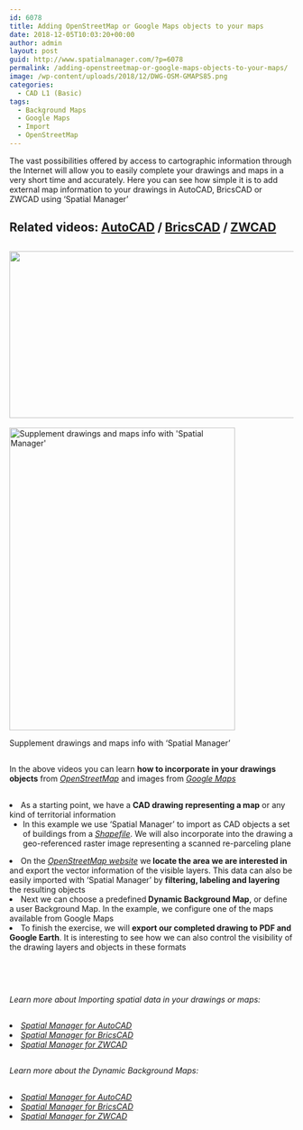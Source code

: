 ```yaml
---
id: 6078
title: Adding OpenStreetMap or Google Maps objects to your maps
date: 2018-12-05T10:03:20+00:00
author: admin
layout: post
guid: http://www.spatialmanager.com/?p=6078
permalink: /adding-openstreetmap-or-google-maps-objects-to-your-maps/
image: /wp-content/uploads/2018/12/DWG-OSM-GMAPS85.png
categories:
  - CAD L1 (Basic)
tags:
  - Background Maps
  - Google Maps
  - Import
  - OpenStreetMap
---
```

<p>
  The vast possibilities offered by access to cartographic information through the Internet will allow you to easily complete your drawings and maps in a very short time and accurately. Here you can see how simple it is to add external map information to your drawings in AutoCAD, BricsCAD or ZWCAD using &#8216;Spatial Manager&#8217;
</p>

<p>
  <!--more-->
</p>

<h2>
  Related videos: <a href="https://youtu.be/OYxY3LRsTf0?rel=0" target="_blank" rel="nofollow"><span><span>AutoCAD</span></span></a> / <a href="https://youtu.be/hQnHWk4GBDE?rel=0" target="_blank" rel="nofollow"><span><span>BricsCAD</span></span></a> / <a href="https://youtu.be/_F3ku0l9h48?rel=0" target="_blank" rel="nofollow"><span><span>ZWCAD</span></span></a>
</h2>

<h2>
  <a href="http://www.spatialmanager.com/wp-content/uploads/2018/12/Supplement.png" target="_blank" rel="nofollow"><img src="http://www.spatialmanager.com/wp-content/uploads/2018/12/Supplement.png" width="689" height="296" srcset="http://www.spatialmanager.com/wp-content/uploads/2018/12/Supplement.png 689w, http://www.spatialmanager.com/wp-content/uploads/2018/12/Supplement-300x129.png 300w, http://www.spatialmanager.com/wp-content/uploads/2018/12/Supplement-624x268.png 624w" sizes="(max-width: 689px) 100vw, 689px" /></a>
</h2>

<div>
  <a href="http://www.spatialmanager.com/wp-content/uploads/2018/12/Complete.png" target="_blank" rel="nofollow"><img src="http://www.spatialmanager.com/wp-content/uploads/2018/12/Complete.png" alt="Supplement drawings and maps info with 'Spatial Manager'" width="400" height="537" srcset="http://www.spatialmanager.com/wp-content/uploads/2018/12/Complete.png 689w, http://www.spatialmanager.com/wp-content/uploads/2018/12/Complete-223x300.png 223w, http://www.spatialmanager.com/wp-content/uploads/2018/12/Complete-624x838.png 624w" sizes="(max-width: 400px) 100vw, 400px" /></a>
  
  <p>
    Supplement drawings and maps info with &#8216;Spatial Manager&#8217;
  </p>
</div>

<h2>
</h2>

<p>
  In the above videos you can learn <strong>how to incorporate in your drawings objects</strong> from <a href="https://en.wikipedia.org/wiki/OpenStreetMap" target="_blank" rel="nofollow"><em><span>OpenStreetMap</span></em></a> and images from <a href="https://en.wikipedia.org/wiki/Google_Maps" target="_blank" rel="nofollow"><span><em><span>Google Maps</span></em></span></a>
</p>

<h2>
</h2>

<li>
  As a starting point, we have a <strong>CAD drawing representing a map</strong> or any kind of territorial information <ul>
    <li>
      In this example we use &#8216;Spatial Manager&#8217; to import as CAD objects a set of buildings from a <a href="https://en.wikipedia.org/wiki/Shapefile" target="_blank" rel="nofollow"><span><em>Shapefile</em></span></a>. We will also incorporate into the drawing a geo-referenced raster image representing a scanned re-parceling plane
    </li>
  </ul>
</li>

<li>
  On the <a href="https://www.openstreetmap.org" target="_blank" rel="nofollow"><span><em>OpenStreetMap website</em></span></a> we<strong> locate the area we are interested in</strong> and export the vector information of the visible layers. This data can also be easily imported with &#8216;Spatial Manager&#8217; by <strong>filtering, labeling and layering</strong> the resulting objects
</li>
<li>
  Next we can choose a predefined<strong> Dynamic Background Map</strong>, or define a user Background Map. In the example, we configure one of the maps available from Google Maps
</li>
<li>
  To finish the exercise, we will <strong>export our completed drawing to PDF and Google Earth</strong>. It is interesting to see how we can also control the visibility of the drawing layers and objects in these formats
</li>

<h2>
</h2>

## 

&nbsp;

## 

<p>
  <em>Learn more about Importing spatial data in your drawings or maps:</em>
</p>

<h2>
</h2>

<li>
  <a href="http://wiki.spatialmanager.com/index.php/Spatial_Manager%E2%84%A2_for_AutoCAD_-_FAQs:_Import#How_can_I_Import_spatial_Features_as_AutoCAD_Objects.3F" target="_blank" rel="nofollow"><span><em>Spatial Manager for AutoCAD</em></span></a>
</li>
<li>
  <a href="http://wiki.spatialmanager.com/index.php/Spatial_Manager%E2%84%A2_for_BricsCAD_-_FAQs:_Import#How_can_I_Import_spatial_Features_as_BricsCAD_Entities.3F" target="_blank" rel="nofollow"><span><em>Spatial Manager for BricsCAD</em></span></a>
</li>
<li>
  <a href="http://wiki.spatialmanager.com/index.php/Spatial_Manager%E2%84%A2_for_ZWCAD_-_FAQs:_Import#How_can_I_Import_spatial_Features_as_ZWCAD_Entities.3F" target="_blank" rel="nofollow"><span><em>Spatial Manager for ZWCAD</em></span></a>
</li>

## 

<p>
  <em>Learn more about the Dynamic Background Maps:</em>
</p>

<h2>
</h2>

<li>
  <a href="http://wiki.spatialmanager.com/index.php/Spatial_Manager%E2%84%A2_for_AutoCAD_-_FAQs:_Background_Maps_(%22Standard%22_and_%22Professional%22_editions_only)" target="_blank" rel="nofollow"><span><em>Spatial Manager for AutoCAD</em></span></a>
</li>
<li>
  <a href="http://wiki.spatialmanager.com/index.php/Spatial_Manager%E2%84%A2_for_BricsCAD_-_FAQs:_Background_Maps_(%22Standard%22_and_%22Professional%22_editions_only)" target="_blank" rel="nofollow"><span><em>Spatial Manager for BricsCAD</em></span></a>
</li>
<li>
  <a href="http://wiki.spatialmanager.com/index.php/Spatial_Manager%E2%84%A2_for_ZWCAD_-_FAQs:_Background_Maps_(%22Standard%22_and_%22Professional%22_editions_only)" target="_blank" rel="nofollow"><span><em>Spatial Manager for ZWCAD</em></span></a>
</li>